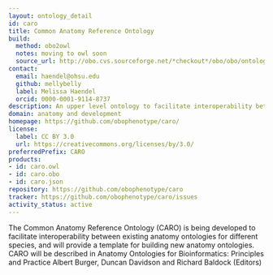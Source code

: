 ```yaml
---
layout: ontology_detail
id: caro
title: Common Anatomy Reference Ontology
build:
  method: obo2owl
  notes: moving to owl soon
  source_url: http://obo.cvs.sourceforge.net/*checkout*/obo/obo/ontology/anatomy/caro/caro.obo
contact:
  email: haendel@ohsu.edu
  github: mellybelly
  label: Melissa Haendel
  orcid: 0000-0001-9114-8737
description: An upper level ontology to facilitate interoperability between existing anatomy ontologies for different species
domain: anatomy and development
homepage: https://github.com/obophenotype/caro/
license:
  label: CC BY 3.0
  url: https://creativecommons.org/licenses/by/3.0/
preferredPrefix: CARO
products:
- id: caro.owl
- id: caro.obo
- id: caro.json
repository: https://github.com/obophenotype/caro
tracker: https://github.com/obophenotype/caro/issues
activity_status: active
---
```


The Common Anatomy Reference Ontology (CARO) is being developed to facilitate interoperability between existing anatomy ontologies for different species, and will provide a template for building new anatomy ontologies. CARO will be described in Anatomy Ontologies for Bioinformatics: Principles and Practice Albert Burger, Duncan Davidson and Richard Baldock (Editors)
